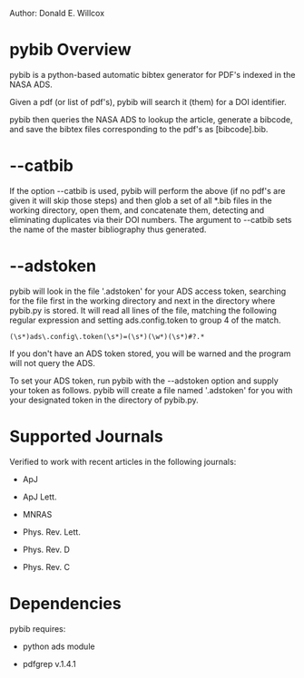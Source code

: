 Author: Donald E. Willcox


# pybib Overview

pybib is a python-based automatic bibtex generator for PDF's indexed
in the NASA ADS.

Given a pdf (or list of pdf's), pybib will search it (them) for a DOI
identifier.

pybib then queries the NASA ADS to lookup the article, generate a
bibcode, and save the bibtex files corresponding to the pdf's as
[bibcode].bib.


# --catbib

If the option --catbib is used, pybib will perform the above (if no
pdf's are given it will skip those steps) and then glob a set of all
*.bib files in the working directory, open them, and concatenate them,
detecting and eliminating duplicates via their DOI numbers. The
argument to --catbib sets the name of the master bibliography thus
generated.


# --adstoken

pybib will look in the file '.adstoken' for your ADS access token,
searching for the file first in the working directory and next in the
directory where pybib.py is stored. It will read all lines of the
file, matching the following regular expression and setting
ads.config.token to group 4 of the match.

``` (\s*)ads\.config\.token(\s*)=(\s*)(\w*)(\s*)#?.* ```

If you don't have an ADS token stored, you will be warned and the
program will not query the ADS.

To set your ADS token, run pybib with the --adstoken option and supply
your token as follows. pybib will create a file named '.adstoken' for
you with your designated token in the directory of pybib.py.


# Supported Journals

Verified to work with recent articles in the following journals:

* ApJ

* ApJ Lett.

* MNRAS

* Phys. Rev. Lett.

* Phys. Rev. D

* Phys. Rev. C


# Dependencies

pybib requires:

* python ads module

* pdfgrep v.1.4.1

